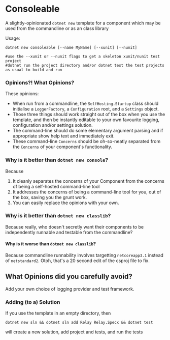 # Consoleable 

A slightly-opinionated `dotnet new` template for a component which may be used from the commandline or as an class library

Usage:

```
dotnet new consoleable [--name MyName] [--xunit] [--nunit] 
```
```
#use the --xunit or --nunit flags to get a skeleton xunit/nunit test project
#dotnet run the project directory and/or dotnet test the test projects as usual to build and run
```

### Opinions?! What Opinions?

These opinions:
- When run from a commandline, the `SelfHosting.Startup` class should initialise a `LoggerFactory`, a `Configuration` root, 
  and a `Settings` object. 
- Those three things should work straight out of the box when you use the template, and then be 
  instantly editable to your own favourite logging, configuration and/or settings solution.
- The command-line should do some elementary argument parsing and if appropriate show help text and immediately exit.
- These command-line `Concerns` should be oh-so-neatly separated from the `Concerns` of your component's functionality. 

### Why is it better than `dotnet new console`?

Because
1. It cleanly separates the concerns of your Component from the concerns of being a self-hosted command-line tool
2. It addresses the concerns of being a command-line tool for you, out of the box, saving you the grunt work.
3. You can easily replace the opinions with your own.

### Why is it better than `dotnet new classlib`?

Because really, who doesn't secretly want their components to be independently runnable and testable from the commandline?

#### Why is it worse than `dotnet new classlib`?
Because commandline runnability involves targetting `netcoreapp3.1` instead of `netstandard2`. Otoh, that's a 20 second edit of the csproj file to fix.

## What Opinions did you carefully avoid?

Add your own choice of logging provider and test framework.


### Adding (to a) Solution
If you use the template in an empty directory, then 
```
dotnet new sln && dotnet sln add Relay Relay.Specx && dotnet test
```
will create a new solution, add project and tests, and run the tests
